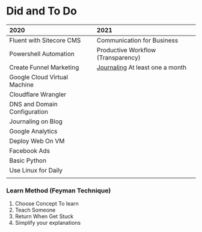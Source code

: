 # Did and To Do

| 2020 | 2021 |
| :--- | :--- |
| Fluent with Sitecore CMS | Communication for Business |
| Powershell Automation | Productive Workflow \(Transparency\) |
| Create Funnel Marketing | [Journaling](https://ulilalbab.web.id/blog/) At least one a month |
| Google Cloud Virtual Machine |  |
| Cloudflare Wrangler |  |
| DNS and Domain Configuration |  |
| Journaling on Blog |  |
| Google Analytics |  |
| Deploy Web On VM |  |
| Facebook Ads |  |
| Basic Python |  |
| Use Linux for Daily |  |
|  |  |



### Learn Method \(Feyman Technique\)

1. Choose Concept To learn
2. Teach Someone
3. Return When Get Stuck
4. Simplify your explanations

